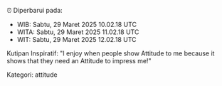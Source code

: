 ⏰ Diperbarui pada:
- WIB: Sabtu, 29 Maret 2025 10.02.18 UTC
- WITA: Sabtu, 29 Maret 2025 11.02.18 UTC
- WIT: Sabtu, 29 Maret 2025 12.02.18 UTC

Kutipan Inspiratif:
"I enjoy when people show Attitude to me because it shows that they need an Attitude to impress me!"


Kategori: attitude

